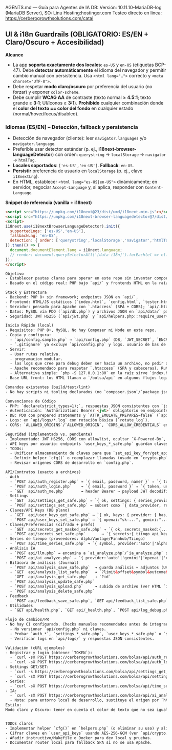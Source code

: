 AGENTS.md — Guía para Agentes de IA
DB: Versión: 10.11.10-MariaDB-log (MariaDB Server), SO: Linu
Hosting:hostinger.com
Testeo directo en linea: https://cerberogrowthsolutions.com/catai
## UI & i18n Guardrails (OBLIGATORIO: ES/EN + Claro/Oscuro + Accesibilidad)

**Alcance**
- La app **soporta exactamente dos locales**: `es-US` y `en-US` (etiquetas BCP-47). Debe **detectar automáticamente** el idioma del navegador y permitir cambio manual con persistencia. Usa `<html lang="…">` correcto y `<meta charset="UTF-8">`.  
- Debe respetar **modo claro/oscuro** por preferencia del usuario (no forzar) y exponer `color-scheme`.  
- Debe cumplir **WCAG AA** de contraste (texto normal ≥ **4.5:1**; texto grande ≥ **3:1**; UI/íconos ≥ **3:1**). **Prohibido** cualquier combinación donde el **color del texto == color del fondo** en cualquier estado (normal/hover/focus/disabled).

### Idiomas (ES/EN) – Detección, fallback y persistencia
- Detección de navegador (cliente): leer `navigator.languages` y/o `navigator.language`.  
- Preferible usar detector estándar (p. ej., **i18next-browser-languageDetector**) con orden: `querystring` → `localStorage` → `navigator` → `htmlTag`.  
- **Locales soportados**: `['es-US','en-US']`. **Fallback**: `en-US`.  
- **Persistir** preferencia de usuario en `localStorage` (p. ej., clave `i18nextLng`).  
- En HTML, establecer `<html lang="es-US|en-US">` dinámicamente; en servidor, negociar `Accept-Language` y, si aplica, responder con `Content-Language`.

**Snippet de referencia (vanilla + i18next)**
```html
<script src="https://unpkg.com/i18next@23/dist/umd/i18next.min.js"></script>
<script src="https://unpkg.com/i18next-browser-languagedetector@7/dist/umd/i18nextBrowserLanguageDetector.min.js"></script>
<script>
i18next.use(i18nextBrowserLanguageDetector).init({
  supportedLngs: ['es-US','en-US'],
  fallbackLng: 'en-US',
  detection: { order: ['querystring','localStorage','navigator','htmlTag'], caches: ['localStorage'] }
}).then(() => {
  document.documentElement.lang = i18next.language;
  // render: document.querySelectorAll('[data-i18n]').forEach(el => el.textContent = i18next.t(el.dataset.i18n));
});
</script>

Objetivo
- Establecer pautas claras para operar en este repo sin inventar comportamientos.
- Basado en el código real: PHP bajo `api/` y frontends HTML en la raíz.

Stack y Estructura
- Backend: PHP 8+ sin framework; endpoints JSON en `api/`.
- Frontend: HTML/JS estáticos (`index.html`, `config.html`, `tester.html`, `journal.html`, `feedback.html`).
- Servidor: pensado para Apache con `.htaccess` (SPA + CORS); `api/.htaccess` desactiva rewrites.
- Datos: MySQL vía PDO (`api/db.php`) y archivos JSON en `api/data/` para ciertos prefs/logs.
- Seguridad: JWT HS256 (`api/jwt.php` y `api/helpers.php::require_user()`), CORS configurable en `api/config.php`, cabeceras seguras básicas (`header_remove('X-Powered-By')`).

Inicio Rápido (local)
- Requisitos: PHP 8+, MySQL. No hay Composer ni Node en este repo.
- Copia y configura:
  - `api/config.sample.php` → `api/config.php` (DB, `JWT_SECRET`, `ENCRYPTION_KEY_BASE64`, CORS, API keys fallback opcionales).
  - `.gitignore` ya excluye `api/config.php` y logs. usuario de bas de dato user:rood password:Arb3811/+
- Servir:
  - Usar rutas relativa.
  - programacion modular.
  - los logs que cree para debug deben ser hacia un archivo, no pedir que revise la consola del navegador F12.
  - Apache recomendado para respetar `.htaccess` (SPA y cabeceras). Ruta esperada: raíz del repo, endpoints bajo `/api/*.php`.
  - Alternativa simple: `php -S 127.0.0.1:80` en la raíz sirve `index.html` y `/api/*.php` sin fallback SPA (navega desde `/` o `index.html`).
- Base URL front: los HTML llaman a `/bolsa/api` en algunos flujos legados; en este repo, los endpoints viven en `api/`. Ajusta el `origin`/path si tu despliegue no está bajo `/bolsa/`.

Comandos existentes (build/test/lint)
- No hay scripts ni tooling declarados (no `composer.json`/`package.json`/tests). Usa los endpoints reales para validar.

Convenciones de Código
- PHP: `declare(strict_types=1);`, respuestas JSON consistentes con `json_out()/json_error()` en `api/helpers.php`.
- Autenticación: `Authorization: Bearer <jwt>` obligatorio en endpoints protegidos (usa `require_user()`).
- DB: PDO con prepared statements y `ATTR_EMULATE_PREPARES=false` (`api/db.php`).
- Logs: en `api/logs/*.log` con rotación básica (`rotate_log`).
- CORS: `ALLOWED_ORIGINS`/`ALLOWED_ORIGIN`, `CORS_ALLOW_CREDENTIALS` en `api/config.php`; `helpers::apply_cors()` maneja preflight.

Seguridad (implementado vs. pendiente)
- Implementado: JWT HS256, CORS con allowlist, ocultar `X-Powered-By`, cabeceras JSON, prepared statements.
- API keys por usuario: endpoints `user_keys_*_safe.php` guardan claves en DB (texto plano actualmente). Existen utilidades de cifrado AES-256-GCM en `api/crypto.php` y flujos alternativos `secrets_*_safe.php` que las usan.
- TODOs:
  - Unificar almacenamiento de claves para que `set_api_key_for/get_api_key_for` usen cifrado (hoy escribe/lee plano).
  - Definir helper `cfg()` o reemplazar llamadas (usado en `crypto.php` y `secrets_*_safe.php`) para evitar fallos si no está definido.
  - Revisar orígenes CORS de desarrollo en `config.php`.

API/Contratos (exacto a archivos)
- Auth
  - `POST api/auth_register.php` → `{ email, password, name? }` ⇒ `{ token, user }`
  - `POST api/auth_login.php`    → `{ email, password }` ⇒ `{ token, user }`
  - `GET  api/auth_me.php`       → header Bearer ⇒ payload JWT decodificado
- Settings
  - `GET  api/settings_get_safe.php` ⇒ `{ ok, settings: { series_provider, options_provider, data_provider?, resolutions_json, indicators_json, ai_provider, ai_model, ...extras } }`
  - `POST api/settings_set_safe.php` → subset como `{ data_provider, resolutions_json, indicators_json, ai_provider, ai_model, symbol, amount, tp, sl, options_expiry_rule, options_strike_count, atm_price_source, net }` ⇒ `{ ok, saved: {...} }`
- Claves/API Keys (DB plano)
  - `GET  api/user_keys_get_safe.php` ⇒ `{ ok, keys: { provider: { has, last4 } } }`
  - `POST api/user_keys_set_safe.php` ⇒ `{ openai:"sk-...", gemini:"..." }` o `{ set:{}, delete:[] }` ⇒ `{ ok, saved, deleted, skipped }`
- Claves/Preferencias (cifrado + prefs)
  - `GET  api/secrets_get_masked_safe.php` ⇒ `{ ok, secrets_masked:{...}, available_providers:[...], options_prefs, net_prefs }`
  - `POST api/secrets_set_safe.php`       ⇒ `{ secrets:{ tiingo_api_key, ... }, options_prefs?, net_prefs? }` ⇒ `{ ok:true }`
- Series de tiempo (proveedores: AlphaVantage/Finnhub/Tiingo)
  - `POST api/time_series_safe.php` → `{ symbol, provider:'auto'|'alphavantage'|'finnhub'|'tiingo', resolutions:['daily'|'weekly'|'1min'|'5min'|'15min'|'30min'|'60min'] }` ⇒ `{ provider, symbol, seriesByRes:{ [reso]: { provider, indicators:{ last:{ price,rsi14,sma20,ema20,ema40,ema100,ema200 } }, fallback? , error? } } }`
- Análisis IA
  - `POST api/llm.php` → encamina a `ai_analyze.php`/`ia_analyze.php` si existen.
  - `POST api/ai_analyze.php` → `{ provider:'auto'|'gemini'|'openai'|'claude'|'xai'|'deepseek', model?, prompt, systemPrompt? }` ⇒ `{ text, provider, model }` o `{ error,... }`
- Bitácora de análisis (Journal)
  - `POST api/analysis_save_safe.php`  → guarda análisis + adjuntos (URLs)
  - `GET  api/analysis_list_safe.php`  → `?limit&offset&symbol&outcome&traded&q&from&to`
  - `GET  api/analysis_get_safe.php`   → `?id`
  - `POST api/analysis_update_safe.php`
  - `POST api/analysis_upload.php`     → subida de archivo (ver HTML `index.html`/`journal.html`)
  - `POST api/analysis_delete_safe.php`
- Feedback
  - `POST api/feedback_save_safe.php`, `GET api/feedback_list_safe.php`, `GET api/feedback_get_safe.php`, `POST api/feedback_update_safe.php`, `POST api/feedback_attachment_delete_safe.php`
- Utilidades
  - `GET api/health.php`, `GET api/_health.php`, `POST api/log_debug.php`, `GET api/db_check.php`

Flujo de cambios/PR
- No hay CI configurado. Checks manuales recomendados antes de integrar:
  - No versionar `api/config.php` ni claves.
  - Probar `auth_*`, `settings_*_safe.php`, `user_keys_*_safe.php` o `secrets_*_safe.php`, `time_series_safe.php`, `ai_analyze.php` con un token válido.
  - Verificar logs en `api/logs/` y respuestas JSON consistentes.

Validación (cURL ejemplos)
- Registrar y login (obtener `TOKEN`):
  - `curl -sX POST https://cerberogrowthsolutions.com/bolsa/api/auth_register.php -H "Content-Type: application/json" -d '{"email":"u@x.com","password":"p"}'`
  - `curl -sX POST https://cerberogrowthsolutions.com/bolsa/api/auth_login.php -H "Content-Type: application/json" -d '{"email":"u@x.com","password":"p"}'`
- Settings GET/SET:
  - `curl -s https://cerberogrowthsolutions.com/bolsa/api/settings_get_safe.php -H "Authorization: Bearer $TOKEN"`
  - `curl -sX POST https://cerberogrowthsolutions.com/bolsa/api/settings_set_safe.php -H "Authorization: Bearer $TOKEN" -H "Content-Type: application/json" -d '{"data_provider":"finnhub"}'`
- Series:
  - `curl -sX POST https://cerberogrowthsolutions.com/bolsa/api/time_series_safe.php -H "Authorization: Bearer $TOKEN" -H "Content-Type: application/json" -d '{"symbol":"TSLA","provider":"auto","resolutions":["daily","weekly"]}'`
- IA:
  - `curl -sX POST https://cerberogrowthsolutions.com/bolsa/api/ai_analyze.php -H "Authorization: Bearer $TOKEN" -H "Content-Type: application/json" -d '{"prompt":"Hola"}'`
  - Nota: para entorno local de desarrollo, sustituye el origen por `http://localhost:8000`.
Estilo:
Modo claro y Oscuro: tener en cuenta el color de texto que no sea igual que el de fondo, en ningua parte de la app.


TODOs claros
- Implementar helper `cfg()` en `helpers.php` (o eliminar su uso) y alinear `crypto.php`/`secrets_*` con `user_keys_*`.
- Cifrar claves en `user_api_keys` usando AES-256-GCM (ver `api/crypto.php`).
- Añadir instructivo/Makefile o Docker para dev local y pruebas.
- Documentar router local para fallback SPA si no se usa Apache.
